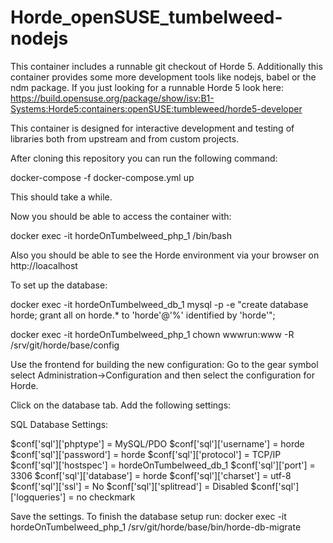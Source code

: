 # Horde_openSUSE_tumbelweed-nodejs
This container includes a runnable git checkout of Horde 5.
Additionally this container provides some more development tools like nodejs, babel or the ndm package.
If you just looking for a runnable Horde 5 look here:
https://build.opensuse.org/package/show/isv:B1-Systems:Horde5:containers:openSUSE:tumbleweed/horde5-developer

This container is designed for interactive development and testing of libraries both from upstream and from custom projects.

After cloning this repository you can run the following command:

docker-compose -f docker-compose.yml up

This should take a while.

Now you should be able to access the container with:

docker exec -it hordeOnTumbelweed_php_1 /bin/bash

Also you should be able to see the Horde environment via your browser on http://loacalhost 

To set up the database:

docker exec -it hordeOnTumbelweed_db_1 mysql -p -e "create database horde; grant all on horde.* to 'horde'@'%' identified by 'horde'";

docker exec -it hordeOnTumbelweed_php_1 chown wwwrun:www -R /srv/git/horde/base/config

Use the frontend for building the new configuration:
Go to the gear symbol select Administration->Configuration and then select the configuration for Horde.
    
Click on the database tab. Add the following settings:

SQL Database Settings:

$conf['sql']['phptype']    = MySQL/PDO
$conf['sql']['username']   = horde
$conf['sql']['password']   = horde
$conf['sql']['protocol']   = TCP/IP
$conf['sql']['hostspec']   = hordeOnTumbelweed_db_1
$conf['sql']['port']       = 3306
$conf['sql']['database']   = horde
$conf['sql']['charset']    = utf-8
$conf['sql']['ssl']        = No
$conf['sql']['splitread']  = Disabled
$conf['sql']['logqueries'] = no checkmark
    
Save the settings.
To finish the database setup run: 
docker exec -it hordeOnTumbelweed_php_1 /srv/git/horde/base/bin/horde-db-migrate
